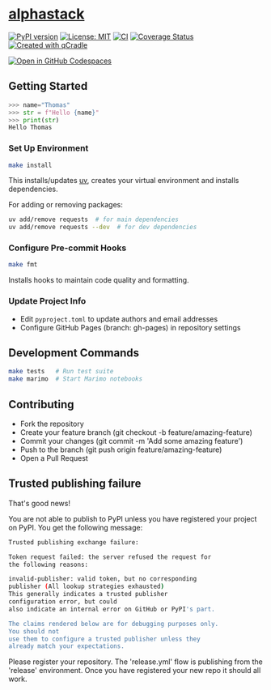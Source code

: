 # [alphastack](https://armaanPy.github.io/alphastack/book)

[![PyPI version](https://badge.fury.io/py/alphastack.svg)](https://badge.fury.io/py/alphastack)
[![License: MIT](https://img.shields.io/badge/License-MIT-yellow.svg)](LICENSE.txt)
[![CI](https://github.com/armaanPy/alphastack/actions/workflows/ci.yml/badge.svg)](https://github.com/armaanPy/alphastack/actions/workflows/ci.yml)
[![Coverage Status](https://coveralls.io/repos/github/armaanPy/alphastack/badge.svg?branch=main)](https://coveralls.io/github/armaanPy/alphastack?branch=main)
[![Created with qCradle](https://img.shields.io/badge/Created%20with-qCradle-blue?style=flat-square)](https://github.com/tschm/package)

[![Open in GitHub Codespaces](https://github.com/codespaces/badge.svg)](https://codespaces.new/armaanPy/alphastack)

## Getting Started

```python
>>> name="Thomas"
>>> str = f"Hello {name}"
>>> print(str)
Hello Thomas
```

### **Set Up Environment**

```bash
make install
```

This installs/updates [uv](https://github.com/astral-sh/uv),
creates your virtual environment and installs dependencies.

For adding or removing packages:

```bash
uv add/remove requests  # for main dependencies
uv add/remove requests --dev  # for dev dependencies
```

### **Configure Pre-commit Hooks**

```bash
make fmt
```

Installs hooks to maintain code quality and formatting.

### **Update Project Info**

- Edit `pyproject.toml` to update authors and email addresses
- Configure GitHub Pages (branch: gh-pages) in repository settings

## Development Commands

```bash
make tests   # Run test suite
make marimo  # Start Marimo notebooks
```

## Contributing

- Fork the repository
- Create your feature branch (git checkout -b feature/amazing-feature)
- Commit your changes (git commit -m 'Add some amazing feature')
- Push to the branch (git push origin feature/amazing-feature)
- Open a Pull Request

## Trusted publishing failure

That's good news!

You are not able to publish to PyPI unless you have registered your project
on PyPI. You get the following message:

```bash
Trusted publishing exchange failure:

Token request failed: the server refused the request for
the following reasons:

invalid-publisher: valid token, but no corresponding
publisher (All lookup strategies exhausted)
This generally indicates a trusted publisher
configuration error, but could
also indicate an internal error on GitHub or PyPI's part.

The claims rendered below are for debugging purposes only.
You should not
use them to configure a trusted publisher unless they
already match your expectations.
```

Please register your repository. The 'release.yml' flow is
publishing from the 'release' environment. Once you have
registered your new repo it should all work.
